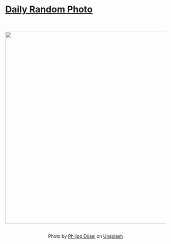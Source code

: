 # [Daily Random Photo](https://www.dailyrandomphoto.com/)

<div align="center">
  <br>
  <br>
  <a href="https://www.dailyrandomphoto.com/p/2025/2025-01-17/"><img src="https://images.unsplash.com/photo-1735598417949-d22e9f8092ea?crop=entropy&cs=tinysrgb&fit=max&fm=jpg&ixid=M3w3NzUwOHwwfDF8cmFuZG9tfHx8fHx8fHx8MTczNzA3NDMyNHw&ixlib=rb-4.0.3&q=80&w=1080" width="600px"></a>
  <br>
  <br>
  <p class="has-text-grey">Photo by <a href="https://unsplash.com/@philipp_dice?utm_source=Daily%20Random%20Photo&amp;utm_medium=referral" target="_blank" rel="noopener noreferrer">Philipp Düsel</a> on <a href="https://unsplash.com/photos/the-night-sky-over-a-snowy-mountain-range-J_Rhh1LYFag?utm_source=Daily%20Random%20Photo&amp;utm_medium=referral" target="_blank" rel="noopener noreferrer">Unsplash</a></p>
</div>
